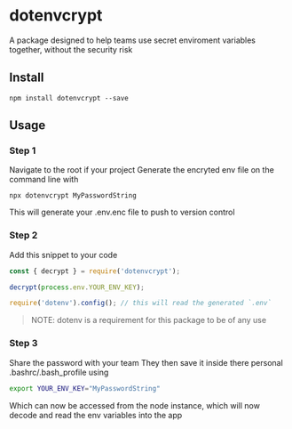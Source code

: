 # dotenvcrypt
A package designed to help teams use secret enviroment variables together, without the security risk

## Install
```
npm install dotenvcrypt --save
```

## Usage
### Step 1
Navigate to the root if your project
Generate the encryted env file on the command line with
```
npx dotenvcrypt MyPasswordString
```
This will generate your .env.enc file to push to version control

### Step 2
Add this snippet to your code
```javascript
const { decrypt } = require('dotenvcrypt');

decrypt(process.env.YOUR_ENV_KEY);

require('dotenv').config(); // this will read the generated `.env`
```

> NOTE: dotenv is a requirement for this package to be of any use

### Step 3
Share the password with your team
They then save it inside there personal .bashrc/.bash_profile using
```bash
export YOUR_ENV_KEY="MyPasswordString"
```
Which can now be accessed from the node instance, which will now decode and read the env variables into the app
